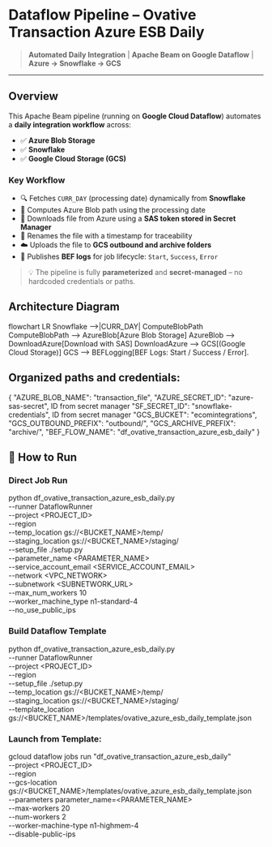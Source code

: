 #  Dataflow Pipeline – Ovative Transaction Azure ESB Daily

> **Automated Daily Integration** | **Apache Beam on Google Dataflow** | **Azure → Snowflake → GCS**

---

## Overview

This Apache Beam pipeline (running on **Google Cloud Dataflow**) automates a **daily integration workflow** across:

- ✅ **Azure Blob Storage**
- ✅ **Snowflake**
- ✅ **Google Cloud Storage (GCS)**

### Key Workflow

- 🔍 Fetches `CURR_DAY` (processing date) dynamically from **Snowflake**
- 🧠 Computes Azure Blob path using the processing date
- 🔐 Downloads file from Azure using a **SAS token stored in Secret Manager**
- 🧾 Renames the file with a timestamp for traceability
- ☁️ Uploads the file to **GCS outbound and archive folders**
- 📝 Publishes **BEF logs** for job lifecycle: `Start`, `Success`, `Error`

> 💡 The pipeline is fully **parameterized** and **secret-managed** – no hardcoded credentials or paths.


## Architecture Diagram

flowchart LR
    Snowflake -->|CURR_DAY| ComputeBlobPath
    ComputeBlobPath --> AzureBlob[Azure Blob Storage]
    AzureBlob --> DownloadAzure[Download with SAS]
    DownloadAzure --> GCS[(Google Cloud Storage)]
    GCS --> BEFLogging[BEF Logs: Start / Success / Error].


## Organized paths and credentials:
{
  "AZURE_BLOB_NAME": "transaction_file",
  "AZURE_SECRET_ID": "azure-sas-secret",  ID from secret manager
  "SF_SECRET_ID": "snowflake-credentials", ID from secret manager
  "GCS_BUCKET": "ecomintegrations",
  "GCS_OUTBOUND_PREFIX": "outbound/",
  "GCS_ARCHIVE_PREFIX": "archive/",
  "BEF_FLOW_NAME": "df_ovative_transaction_azure_esb_daily"
}


## 🚀 How to Run

### Direct Job Run
python df_ovative_transaction_azure_esb_daily.py \
  --runner DataflowRunner \
  --project <PROJECT_ID> \
  --region <REGION> \
  --temp_location gs://<BUCKET_NAME>/temp/ \
  --staging_location gs://<BUCKET_NAME>/staging/ \
  --setup_file ./setup.py \
  --parameter_name <PARAMETER_NAME> \
  --service_account_email <SERVICE_ACCOUNT_EMAIL> \
  --network <VPC_NETWORK> \
  --subnetwork <SUBNETWORK_URL> \
  --max_num_workers 10 \
  --worker_machine_type n1-standard-4 \
  --no_use_public_ips

### Build Dataflow Template
python df_ovative_transaction_azure_esb_daily.py \
  --runner DataflowRunner \
  --project <PROJECT_ID> \
  --region <REGION> \
  --setup_file ./setup.py \
  --temp_location gs://<BUCKET_NAME>/temp/ \
  --staging_location gs://<BUCKET_NAME>/staging/ \
  --template_location gs://<BUCKET_NAME>/templates/ovative_azure_esb_daily_template.json


### Launch from Template:
gcloud dataflow jobs run "df_ovative_transaction_azure_esb_daily" \
  --project <PROJECT_ID> \
  --region <REGION> \
  --gcs-location gs://<BUCKET_NAME>/templates/ovative_azure_esb_daily_template.json \
  --parameters parameter_name=<PARAMETER_NAME> \
  --max-workers 20 \
  --num-workers 2 \
  --worker-machine-type n1-highmem-4 \
  --disable-public-ips

